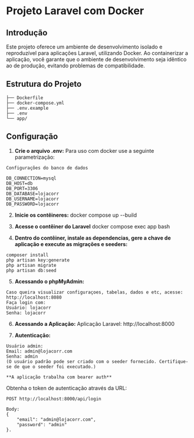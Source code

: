 # Projeto Laravel com Docker

## Introdução

Este projeto oferece um ambiente de desenvolvimento isolado e reproduzível para aplicações Laravel, utilizando Docker. Ao containerizar a aplicação, você garante que o ambiente de desenvolvimento seja idêntico ao de produção, evitando problemas de compatibilidade.

## Estrutura do Projeto
```
├── Dockerfile
├── docker-compose.yml
├── .env.example
├── .env
└── app/
```

## Configuração

1. **Crie o arquivo .env:**
Para uso com docker use a seguinte parametrização:
```
Configurações do banco de dados

DB_CONNECTION=mysql
DB_HOST=db
DB_PORT=3306
DB_DATABASE=lojacorr
DB_USERNAME=lojacorr
DB_PASSWORD=lojacorr
```

2. **Inicie os contêineres:**
docker compose up --build

3. **Acesse o contêiner do Laravel**
docker compose exec app bash

4. **Dentro do contêiner, instale as dependencias, gere a chave de aplicação e execute as migrações e seeders:**
```
composer install
php artisan key:generate
php artisan migrate
php artisan db:seed
```

5. **Acessando o phpMyAdmin:**
```
Caso queira visualizar configuraçoes, tabelas, dados e etc, acesse:
http://localhost:8080
Faça login com:
Usuário: lojacorr
Senha: lojacorr
```

6. **Acessando a Aplicação:**
Aplicação Laravel: http://localhost:8000

7. **Autenticação:**
```
Usuário admin:
Email: admin@lojacorr.com
Senha: admin
(O usuário padrão pode ser criado com o seeder fornecido. Certifique-se de que o seeder foi executado.)

**A aplicação trabalha com bearer auth**
```

Obtenha o token de autenticação através da URL:
```
POST http://localhost:8000/api/login

Body:
{
    "email": "admin@lojacorr.com",
    "password": "admin"
}.
```
